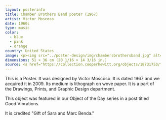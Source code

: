 ```yaml
---
layout: posterinfo
title: Chamber Brothers Band poster (1967)
artist: Victor Moscoso
date: 1960s
type: music
color: 
  - blue
  - pink
  - orange
country: United States
image: <p><img src="../poster-design/img/chambersbrothersband.jpg" alt="Chamber Brothers Band poster"/></p>
dimensions: 51 × 36 cm (20 1/16 × 14 3/16 in.)
source: <a href="https://collection.cooperhewitt.org/objects/18731753/"> https://collection.cooperhewitt.org/objects/18731753/ </a>
---
```


<p> This is a Poster. It was designed by Victor Moscoso. It is dated 1967 and we acquired it in 2009. Its medium is lithograph on wove paper. It is a part of the Drawings, Prints, and Graphic Design department. </p>

<p> This object was featured in our Object of the Day series in a post titled Good Vibrations. </p>

<p> It is credited "Gift of Sara and Marc Benda." </p>